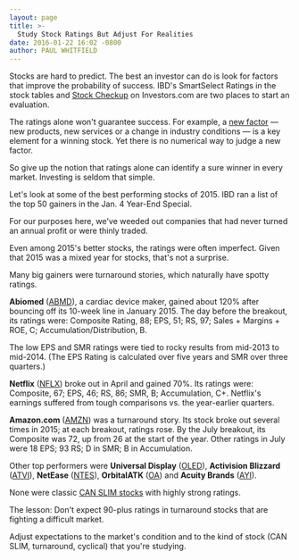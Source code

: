 ```yaml
---
layout: page
title: >-
  Study Stock Ratings But Adjust For Realities
date: 2016-01-22 16:02 -0800
author: PAUL WHITFIELD
---
```





Stocks are hard to predict. The best an investor can do is look for factors that improve the probability of success. IBD's SmartSelect Ratings in the stock tables and [Stock Checkup](https://www.investors.com/new/tools.aspx) on Investors.com are two places to start an evaluation.


The ratings alone won't guarantee success. For example, a [new factor](http://education.investors.com/Lesson.aspx?id=735738&sourceid=735749) — new products, new services or a change in industry conditions — is a key element for a winning stock. Yet there is no numerical way to judge a new factor.


So give up the notion that ratings alone can identify a sure winner in every market. Investing is seldom that simple.


Let's look at some of the best performing stocks of 2015. IBD ran a list of the top 50 gainers in the Jan. 4 Year-End Special.


For our purposes here, we've weeded out companies that had never turned an annual profit or were thinly traded.


Even among 2015's better stocks, the ratings were often imperfect. Given that 2015 was a mixed year for stocks, that's not a surprise.


Many big gainers were turnaround stories, which naturally have spotty ratings.


**Abiomed** ([ABMD](https://research.investors.com/quote.aspx?symbol=ABMD)), a cardiac device maker, gained about 120% after bouncing off its 10-week line in January 2015. The day before the breakout, its ratings were: Composite Rating, 88; EPS, 51; RS, 97; Sales + Margins + ROE, C; Accumulation/Distribution, B.


The low EPS and SMR ratings were tied to rocky results from mid-2013 to mid-2014. (The EPS Rating is calculated over five years and SMR over three quarters.)


**Netflix** ([NFLX](https://research.investors.com/quote.aspx?symbol=NFLX)) broke out in April and gained 70%. Its ratings were: Composite, 67; EPS, 46; RS, 86; SMR, B; Accumulation, C+. Netflix's earnings suffered from tough comparisons vs. the year-earlier quarters.


**Amazon.com** ([AMZN](https://research.investors.com/quote.aspx?symbol=AMZN)) was a turnaround story. Its stock broke out several times in 2015; at each breakout, ratings rose. By the July breakout, its Composite was 72, up from 26 at the start of the year. Other ratings in July were 18 EPS; 93 RS; D in SMR; B in Accumulation.


Other top performers were **Universal Display** ([OLED](https://research.investors.com/quote.aspx?symbol=OLED)), **Activision Blizzard** ([ATVI](https://research.investors.com/quote.aspx?symbol=ATVI)), **NetEase** ([NTES](https://research.investors.com/quote.aspx?symbol=NTES)), **OrbitalATK** ([OA](https://research.investors.com/quote.aspx?symbol=OA)) and **Acuity Brands** ([AYI](https://research.investors.com/quote.aspx?symbol=AYI)).


None were classic [CAN SLIM stocks](http://education.investors.com/courselandingpage.aspx?id=735749&nav=IBDUCourse2) with highly strong ratings.


The lesson: Don't expect 90-plus ratings in turnaround stocks that are fighting a difficult market.


Adjust expectations to the market's condition and to the kind of stock (CAN SLIM, turnaround, cyclical) that you're studying.




